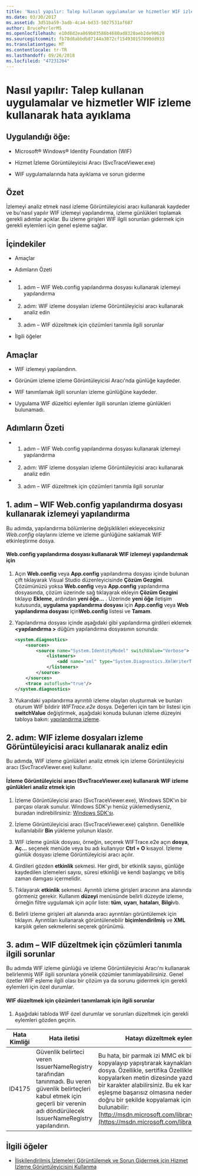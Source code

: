 ```yaml
---
title: 'Nasıl yapılır: Talep kullanan uygulamalar ve hizmetler WIF izleme kullanarak hata ayıklama'
ms.date: 03/30/2017
ms.assetid: 3d51ba59-3adb-4ca4-bd33-5027531af687
author: BrucePerlerMS
ms.openlocfilehash: e10d8d2ea869b03586b4680ad8320aeb2de90620
ms.sourcegitcommit: fb78d8abbdb87144a3872cf154930157090dd933
ms.translationtype: MT
ms.contentlocale: tr-TR
ms.lasthandoff: 09/26/2018
ms.locfileid: "47231204"
---
```

# <a name="how-to-debug-claims-aware-applications-and-services-using-wif-tracing"></a>Nasıl yapılır: Talep kullanan uygulamalar ve hizmetler WIF izleme kullanarak hata ayıklama
## <a name="applies-to"></a>Uygulandığı öğe:  
  
-   Microsoft® Windows® Identity Foundation (WIF)  
  
-   Hizmet İzleme Görüntüleyicisi Aracı (SvcTraceViewer.exe)  
  
-   WIF uygulamalarında hata ayıklama ve sorun giderme  
  
## <a name="summary"></a>Özet  
 İzlemeyi analiz etmek nasıl izleme Görüntüleyicisi aracı kullanarak kaydeder ve bu'nasıl yapılır WIF izlemeyi yapılandırma, izleme günlükleri toplamak gerekli adımlar açıklar. Bu izleme girişleri WIF ilgili sorunları gidermek için gerekli eylemleri için genel eşleme sağlar.  
  
## <a name="contents"></a>İçindekiler  
  
-   Amaçlar  
  
-   Adımların Özeti  
  
-   1. adım – WIF Web.config yapılandırma dosyası kullanarak izlemeyi yapılandırma  
  
-   2. adım: WIF izleme dosyaları izleme Görüntüleyicisi aracı kullanarak analiz edin  
  
-   3. adım – WIF düzeltmek için çözümleri tanımla ilgili sorunlar  
  
-   İlgili öğeler  
  
## <a name="objectives"></a>Amaçlar  
  
-   WIF izlemeyi yapılandırın.  
  
-   Görünüm izleme izleme Görüntüleyicisi Aracı'nda günlüğe kaydeder.  
  
-   WIF tanımlamak ilgili sorunları izleme günlüğüne kaydeder.  
  
-   Uygulama WIF düzeltici eylemler ilgili sorunları izleme günlükleri bulunamadı.  
  
## <a name="summary-of-steps"></a>Adımların Özeti  
  
-   1. adım – WIF Web.config yapılandırma dosyası kullanarak izlemeyi yapılandırma  
  
-   2. adım: WIF izleme dosyaları izleme Görüntüleyicisi aracı kullanarak analiz edin  
  
-   3. adım – WIF düzeltmek için çözümleri tanımla ilgili sorunlar  
  
## <a name="step-1--configure-wif-tracing-using-webconfig-configuration-file"></a>1. adım – WIF Web.config yapılandırma dosyası kullanarak izlemeyi yapılandırma  
 Bu adımda, yapılandırma bölümlerine değişiklikleri ekleyeceksiniz *Web.config* olaylarını izleme ve izleme günlüğüne saklamak WIF etkinleştirme dosya.  
  
#### <a name="to-configure-wif-tracing-using-webconfig-configuration-file"></a>Web.config yapılandırma dosyası kullanarak WIF izlemeyi yapılandırmak için  
  
1.  Açın **Web.config** veya **App.config** yapılandırma dosyası içinde bulunan çift tıklayarak Visual Studio düzenleyicisinde **Çözüm Gezgini**. Çözümünüzü yoksa **Web.config** veya **App.config** yapılandırma dosyasında, çözüm üzerinde sağ tıklayarak ekleyin **Çözüm Gezgini** tıklayıp **Ekleme**, ardından **yeni öğe...** . Üzerinde **yeni öğe** iletişim kutusunda, **uygulama yapılandırma dosyası** için **App.config** veya **Web yapılandırma dosyası** için**Web.config** listesi ve **Tamam**.  
  
2.  Yapılandırma dosyası içinde aşağıdaki gibi yapılandırma girdileri eklemek  **\<yapılandırma >** düğüm yapılandırma dosyasının sonunda:  
  
    ```xml  
    <system.diagnostics>  
        <sources>  
            <source name="System.IdentityModel" switchValue="Verbose">  
                <listeners>  
                    <add name="xml" type="System.Diagnostics.XmlWriterTraceListener" initializeData="WIFTrace.e2e"/>  
                </listeners>  
            </source>  
        </sources>  
        <trace autoflush="true"/>  
    </system.diagnostics>  
    ```  
  
3.  Yukarıdaki yapılandırma ayrıntılı izleme olayları oluşturmak ve bunları oturum WIF bildirir *WIFTrace.e2e* dosya. Değerleri için tam bir listesi için **switchValue** değiştirmek, aşağıdaki konuda bulunan izleme düzeyini tabloya bakın: [yapılandırma izleme](../wcf/diagnostics/tracing/configuring-tracing.md).  
  
## <a name="step-2--analyze-wif-trace-files-using-trace-viewer-tool"></a>2. adım: WIF izleme dosyaları izleme Görüntüleyicisi aracı kullanarak analiz edin  
 Bu adımda, WIF izleme günlükleri analiz etmek için izleme Görüntüleyicisi aracı (SvcTraceViewer.exe) kullanır.  
  
#### <a name="to-analyze-wif-trace-logs-using-trace-viewer-tool-svctraceviewerexe"></a>İzleme Görüntüleyicisi aracı (SvcTraceViewer.exe) kullanarak WIF izleme günlükleri analiz etmek için  
  
1.  İzleme Görüntüleyicisi aracı (SvcTraceViewer.exe), Windows SDK'ın bir parçası olarak sunulur. Windows SDK'yı henüz yüklemediyseniz, buradan indirebilirsiniz: [Windows SDK'sı](https://www.microsoft.com/download/en/details.aspx?id=8279).  
  
2.  İzleme Görüntüleyicisi aracı (SvcTraceViewer.exe) çalıştırın. Genellikle kullanılabilir **Bin** yükleme yolunun klasör.  
  
3.  WIF izleme günlük dosyası, örneğin, seçerek WIFTrace.e2e açın **dosya**, **Aç...** seçenek menüde veya bu adı kullanıyor **Ctrl + O** kısayol. İzleme günlük dosyası izleme Görüntüleyicisi aracı açılır.  
  
4.  Girdileri gözden **etkinlik** sekmesi. Her girdi, bir etkinlik sayısı, günlüğe kaydedilen izlemeleri sayısı, süresi etkinliği ve kendi başlangıç ve bitiş zaman damgası içermelidir.  
  
5.  Tıklayarak **etkinlik** sekmesi. Ayrıntılı izleme girişleri aracının ana alanında görmeniz gerekir. Kullanım **düzeyi** menüsünde belirli düzeyde izleme, örneğin filtre uygulamak için açılır liste: **tüm**, **uyarı**, **hataları**, **Bilgi**vb.  
  
6.  Belirli izleme girişleri alt alanında aracı ayrıntıları görüntülemek için tıklayın. Ayrıntıları kullanarak görüntülenebilir **biçimlendirilmiş** ve **XML** karşılık gelen sekmelerini seçerek görünümü.  
  
## <a name="step-3--identify-solutions-to-fix-wif-related-issues"></a>3. adım – WIF düzeltmek için çözümleri tanımla ilgili sorunlar  
 Bu adımda WIF izleme günlüğü ve izleme Görüntüleyicisi Aracı'nı kullanarak belirlenmiş WIF ilgili sorunlara yönelik çözümler tanımlayabilirsiniz. Genel özetler WIF eşleme ilgili olası bir çözüm ya da sorunu gidermek için gerekli eylemleri için özel durumlar.  
  
#### <a name="to-identify-solutions-to-fix-wif-related-issues"></a>WIF düzeltmek için çözümleri tanımlamak için ilgili sorunlar  
  
1.  Aşağıdaki tabloda WIF özel durumlar ve sorunları düzeltmek için gerekli eylemleri gözden geçirin.  
  
|**Hata Kimliği**|**Hata iletisi**|**Hatayı düzeltmek eylem gerekli**|  
|-|-|-|  
|ID4175|Güvenlik belirteci veren IssuerNameRegistry tarafından tanınmadı.  Bu veren güvenlik belirteçleri kabul etmek için geçerli bir verenin adı döndürülecek IssuerNameRegistry yapılandırın.|Bu hata, bir parmak izi MMC ek bileşeninden kopyalayıp yapıştırarak kaynaklanabilir *Web.config* dosya. Özellikle, sertifika Özellikler penceresinden kopyalarken metin dizesinde yazdırılamayan ekstra bir karakter alabilirsiniz. Bu ek karakter parmak izi eşleşme başarısız olmasına neden olur. Parmak izi doğru bir şekilde kopyalamak için yordam burada bulunabilir: [http://msdn.microsoft.com/library/ff359102.aspx](https://msdn.microsoft.com/library/ff359102.aspx)|  
  
## <a name="related-items"></a>İlgili öğeler  
  
-   [İlişkilendirilmiş İzlemeleri Görüntülemek ve Sorun Gidermek için Hizmet İzleme Görüntüleyicisini Kullanma](../wcf/diagnostics/tracing/using-service-trace-viewer-for-viewing-correlated-traces-and-troubleshooting.md)
